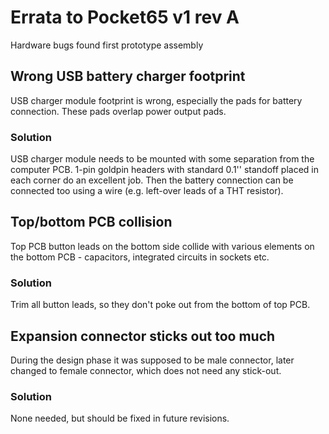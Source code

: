 # Errata to Pocket65 v1 rev A
Hardware bugs found first prototype assembly
## Wrong USB battery charger footprint
USB charger module footprint is wrong, especially the pads for battery connection. These pads overlap power output pads.
### Solution
USB charger module needs to be mounted with some separation from the computer PCB. 1-pin goldpin headers with standard 0.1'' standoff placed in each corner do an excellent job. Then the battery connection can be connected too using a wire (e.g. left-over leads of a THT resistor).
## Top/bottom PCB collision
Top PCB button leads on the bottom side collide with various elements on the bottom PCB - capacitors, integrated circuits in sockets etc.
### Solution
Trim all button leads, so they don't poke out from the bottom of top PCB.
## Expansion connector sticks out too much
During the design phase it was supposed to be male connector, later changed to female connector, which does not need any stick-out.
### Solution
None needed, but should be fixed in future revisions.

